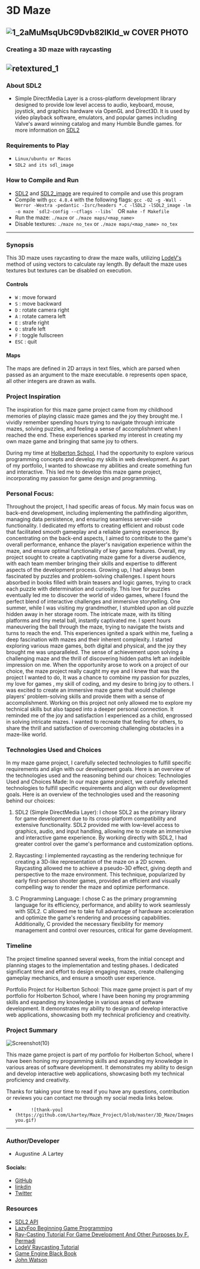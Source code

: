 # 3D Maze
![1_2aMuMsqUbC9Dvb82lKId_w](https://github.com/Lhartey/Maze_Project/blob/master/3D_Maze/Images/1_2aMuMsqUbC9Dvb82lKId_w.jpg) COVER PHOTO
-----

### Creating a 3D maze with raycasting
![retextured_1](https://github.com/Lhartey/Maze_Project/blob/master/3D_Maze/Images/retextured_1.png)
-----

### About SDL2
- Simple DirectMedia Layer is a cross-platform development library designed to provide low level access to audio, keyboard, mouse, joystick, and graphics hardware via OpenGL and Direct3D. It is used by video playback software, emulators, and popular games including Valve's award winning catalog and many Humble Bundle games. for more information on [SDL2](https://wiki.libsdl.org/SDL2/FrontPage)

### Requirements to Play
- `Linux/ubuntu or Macos`
- `SDL2 and its sdl_image`

### How to Compile and Run
- [SDL2](https://www.libsdl.org/download-2.0.php) and [SDL2_image](https://www.libsdl.org/projects/SDL_image/) are required to compile and use this program
- Compile with `gcc 4.8.4` with the following flags:
    ``gcc -O2 -g -Wall -Werror -Wextra -pedantic -Isrc/headers *.c -lSDL2 -lSDL2_image -lm -o maze `sdl2-config --cflags --libs` `` OR `make -f Makefile`
- Run the maze: `./maze` or `./maze maps/<map_name>`
- Disable textures: `./maze no_tex` or `./maze maps/<map_name> no_tex`

-----

### Synopsis
This 3D maze uses raycasting to draw the maze walls, utilizing [LodeV's](http://lodev.org/cgtutor/raycasting.html) method of using vectors to calculate ray length. By default the maze uses textures but textures can be disabled on execution.

#### Controls
- `W` : move forward
- `S` : move backward
- `D` : rotate camera right
- `A` : rotate camera left
- `E` : strafe right
- `Q` : strafe left
- `F` : toggle fullscreen
- `ESC` : quit

#### Maps
The maps are defined in 2D arrays in text files, which are parsed when passed as an argument to the maze executable. `0` represents open space, all other integers are drawn as walls.

### Project Inspiration
The inspiration for this maze game project came from my childhood memories of playing classic maze games and the joy they brought me. I vividly remember spending hours trying to navigate through intricate mazes, solving puzzles, and feeling a sense of accomplishment when I reached the end. These experiences sparked my interest in creating my own maze game and bringing that same joy to others.

During my time at [Holberton School](https://www.holbertonschool.com/about-holberton), I had the opportunity to explore various programming concepts and develop my skills in web development. As part of my portfolio, I wanted to showcase my abilities and create something fun and interactive. This led me to develop this maze game project, incorporating my passion for game design and programming.

### Personal Focus:
Throughout the project, I had specific areas of focus. My main focus was on back-end development, including implementing the pathfinding algorithm, managing data persistence, and ensuring seamless server-side functionality. I dedicated my efforts to creating efficient and robust code that facilitated smooth gameplay and a reliable gaming experience. By concentrating on the back-end aspects, I aimed to contribute to the game's overall performance, enhance the player's navigation experience within the maze, and ensure optimal functionality of key game features.
Overall, my project sought to create a captivating maze game for a diverse audience, with each team member bringing their skills and expertise to different aspects of the development process.
Growing up, I had always been fascinated by puzzles and problem-solving challenges. I spent hours absorbed in books filled with brain teasers and logic games, trying to crack each puzzle with determination and curiosity. This love for puzzles eventually led me to discover the world of video games, where I found the perfect blend of interactive challenges and immersive storytelling.
One summer, while I was visiting my grandmother, I stumbled upon an old puzzle hidden away in her storage room. The intricate maze, with its tilting platforms and tiny metal ball, instantly captivated me. I spent hours maneuvering the ball through the maze, trying to navigate the twists and turns to reach the end.
This experiences ignited a spark within me, fueling a deep fascination with mazes and their inherent complexity. I started exploring various maze games, both digital and physical, and the joy they brought me was unparalleled. The sense of achievement upon solving a challenging maze and the thrill of discovering hidden paths left an indelible impression on me.
When the opportunity arose to work on a project of our choice, the maze project really caught my eye and I knew that was the project I wanted to do, It was a chance to combine my passion for puzzles, my love for games , my skill of coding, and my desire to bring joy to others. I was excited to create an immersive maze game that would challenge players' problem-solving skills and provide them with a sense of accomplishment.
Working on this project not only allowed me to explore my technical skills but also tapped into a deeper personal connection. It reminded me of the joy and satisfaction I experienced as a child, engrossed in solving intricate mazes. I wanted to recreate that feeling for others, to share the thrill and satisfaction of overcoming challenging obstacles in a maze-like world.

### Technologies Used and Choices
In my maze game project, I carefully selected technologies to fulfill specific requirements and align with our development goals. Here is an overview of the technologies used and the reasoning behind our choices:
Technologies Used and Choices Made: In our maze game project, we carefully selected technologies to fulfill specific requirements and align with our development goals. Here is an overview of the technologies used and the reasoning behind our choices:

1. SDL2 (Simple DirectMedia Layer):
I chose SDL2 as the primary library for game development due to its cross-platform compatibility and extensive functionality.
SDL2 provided me with low-level access to graphics, audio, and input handling, allowing me to create an immersive and interactive game experience.
By working directly with SDL2, I had greater control over the game's performance and customization options.

2. Raycasting:
I implemented raycasting as the rendering technique for creating a 3D-like representation of the maze on a 2D screen.
Raycasting allowed me to achieve a pseudo-3D effect, giving depth and perspective to the maze environment.
This technique, popularized by early first-person shooter games, provided an efficient and visually compelling way to render the maze and optimize performance.

3. C Programming Language:
I chose C as the primary programming language for its efficiency, performance, and ability to work seamlessly with SDL2.
C allowed me to take full advantage of hardware acceleration and optimize the game's rendering and processing capabilities.
Additionally, C provided the necessary flexibility for memory management and control over resources, critical for game development.

### Timeline
The project timeline spanned several weeks, from the initial concept and planning stages to the implementation and testing phases. I dedicated significant time and effort to design engaging mazes, create challenging gameplay mechanics, and ensure a smooth user experience.

Portfolio Project for Holberton School:
This maze game project is part of my portfolio for Holberton School, where I have been honing my programming skills and expanding my knowledge in various areas of software development. It demonstrates my ability to design and develop interactive web applications, showcasing both my technical proficiency and creativity.

### Project Summary

![Screenshot(10)](https://github.com/Lhartey/Maze_Project/blob/master/3D_Maze/Images/Screenshot(10).png)

This maze game project is part of my portfolio for Holberton School, where I have been honing my programming skills and expanding my knowledge in various areas of software development. It demonstrates my ability to design and develop interactive web applications, showcasing both my technical proficiency and creativity. 

Thanks for taking your time to read if you have any questions, contribution or reviews you can contact me through my social media links below.

-			![thank-you](https://github.com/Lhartey/Maze_Project/blob/master/3D_Maze/Images/thank-you.gif)
-----

### Author/Developer
- Augustine .A Lartey
#### Socials:
- [GitHub](https://github.com/Lhartey)
- [linkdin](https://www.linkedin.com/in/augustine-lartey-56b3951ba/)
- [Twitter](https://twitter.com/Lhartey1)

### Resources
- [SDL2 API](https://wiki.libsdl.org/CategoryAPI)
- [LazyFoo Beginning Game Programming](http://lazyfoo.net/tutorials/SDL/index.php)
- [Ray-Casting Tutorial For Game Development And Other Purposes by F. Permadi](http://permadi.com/1996/05/ray-casting-tutorial-table-of-contents/)
- [LodeV Raycasting Tutorial](http://lodev.org/cgtutor/raycasting.html)
- [Game Engine Black Book](https://www.amazon.com/Game-Engine-Black-Book-Wolfenstein/dp/1539692876)
- [John Watson](https://www.youtube.com/@johnwatson2675/streams)
